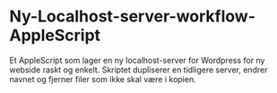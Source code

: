 # Ny-Localhost-server-workflow-AppleScript
Et AppleScript som lager en ny localhost-server for Wordpress for ny webside raskt og enkelt. Skriptet dupliserer en tidligere server, endrer navnet og fjerner filer som ikke skal være i kopien.
